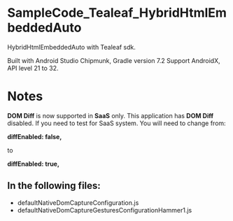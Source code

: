# SampleCode_Tealeaf_HybridHtmlEmbeddedAuto
HybridHtmlEmbeddedAuto with Tealeaf sdk.

Built with Android Studio Chipmunk, Gradle version 7.2
Support AndroidX, API level 21 to 32.

# Notes
**DOM Diff** is now supported in **SaaS** only. This application has **DOM Diff** disabled. If you need to test for SaaS system. You will need to change from:

**diffEnabled: false,**

to 

**diffEnabled: true,**

## In the following files:

* defaultNativeDomCaptureConfiguration.js
* defaultNativeDomCaptureGesturesConfigurationHammer1.js
